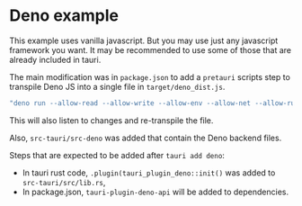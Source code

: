 # Deno example

This example uses vanilla javascript.
But you may use just any javascript framework you want. It may be recommended to use some of those that are already included in tauri.

The main modification was in `package.json` to add a `pretauri` scripts step to transpile Deno JS into a single file in `target/deno_dist.js`.

```bash
"deno run --allow-read --allow-write --allow-env --allow-net --allow-run npm:tauri-plugin-deno-api src-tauri/src-deno/main.js&",
```

This will also listen to changes and re-transpile the file.

Also, `src-tauri/src-deno` was added that contain the Deno backend files.

Steps that are expected to be added after `tauri add deno`:
- In tauri rust code, `.plugin(tauri_plugin_deno::init()` was added to `src-tauri/src/lib.rs`, 
- In package.json, `tauri-plugin-deno-api` will be added to dependencies.